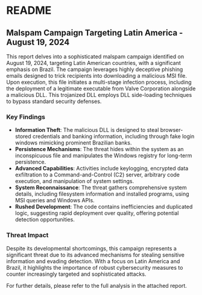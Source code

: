 # README

## Malspam Campaign Targeting Latin America - August 19, 2024

This report delves into a sophisticated malspam campaign identified on August 19, 2024, targeting Latin American countries, with a significant emphasis on Brazil. The campaign leverages highly deceptive phishing emails designed to trick recipients into downloading a malicious MSI file. Upon execution, this file initiates a multi-stage infection process, including the deployment of a legitimate executable from Valve Corporation alongside a malicious DLL. This trojanized DLL employs DLL side-loading techniques to bypass standard security defenses.

### Key Findings
- **Information Theft**: The malicious DLL is designed to steal browser-stored credentials and banking information, including through fake login windows mimicking prominent Brazilian banks.
- **Persistence Mechanisms**: The threat hides within the system as an inconspicuous file and manipulates the Windows registry for long-term persistence.
- **Advanced Capabilities**: Activities include keylogging, encrypted data exfiltration to a Command-and-Control (C2) server, arbitrary code execution, and manipulation of system settings.
- **System Reconnaissance**: The threat gathers comprehensive system details, including filesystem information and installed programs, using MSI queries and Windows APIs.
- **Rushed Development**: The code contains inefficiencies and duplicated logic, suggesting rapid deployment over quality, offering potential detection opportunities.

### Threat Impact
Despite its developmental shortcomings, this campaign represents a significant threat due to its advanced mechanisms for stealing sensitive information and evading detection. With a focus on Latin America and Brazil, it highlights the importance of robust cybersecurity measures to counter increasingly targeted and sophisticated attacks.

For further details, please refer to the full analysis in the attached report.

